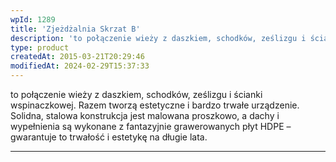 ```yaml
---
wpId: 1289
title: 'Zjeżdżalnia Skrzat B'
description: 'to połączenie wieży z daszkiem, schodków, ześlizgu i ścianki wspinaczkowej. Razem tworzą estetyczne i bardzo trwałe urządzenie. Solidna, stalowa konstrukcja jest malowana proszkowo, a dachy i wypełnienia są wykonane z fantazyjnie grawerowanych płyt HDPE – gwarantuje to trwałość i estetykę na długie lata.'
type: product
createdAt: 2015-03-21T20:29:46
modifiedAt: 2024-02-29T15:37:33
---
```



to połączenie wieży z daszkiem, schodków, ześlizgu i ścianki wspinaczkowej. Razem tworzą estetyczne i bardzo trwałe urządzenie. Solidna, stalowa konstrukcja jest malowana proszkowo, a dachy i wypełnienia są wykonane z fantazyjnie grawerowanych płyt HDPE – gwarantuje to trwałość i estetykę na długie lata.

* * *